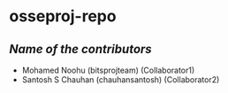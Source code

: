
# osseproj-repo

## _Name of the contributors_

- Mohamed Noohu (bitsprojteam) (Collaborator1)
- Santosh S Chauhan (chauhansantosh) (Collaborator2)
